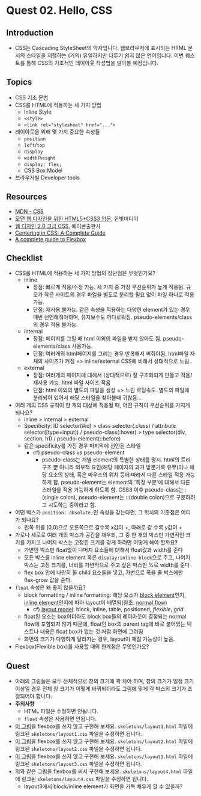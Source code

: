 # Quest 02. Hello, CSS


## Introduction
* CSS는 Cascading StyleSheet의 약자입니다. 웹브라우저에 표시되는 HTML 문서의 스타일을 지정하는 (거의) 유일하지만 다루기 쉽지 않은 언어입니다. 이번 퀘스트를 통해 CSS의 기초적인 레이아웃 작성법을 알아볼 예정입니다.

## Topics
* CSS 기초 문법
* CSS를 HTML에 적용하는 세 가지 방법
  * Inline Style
  * `<style>`
  * `<link rel="stylesheet" href="...">`
* 레이아웃을 위해 몇 가지 중요한 속성들
  * `position`
  * `left`/`top`
  * `display`
  * `width`/`height`
  * `display: flex;`
  * CSS Box Model
* 브라우저별 Developer tools

## Resources
* [MDN - CSS](https://developer.mozilla.org/ko/docs/Web/CSS)
* [모던 웹 디자인을 위한 HTML5+CSS3 입문](http://www.yes24.com/24/Goods/15683538?Acode=101), 한빛미디어
* [웹 디자인 2.0 고급 CSS](http://www.yes24.com/24/Goods/2808075?Acode=101), 에이콘출판사
* [Centering in CSS: A Complete Guide](https://css-tricks.com/centering-css-complete-guide/)
* [A complete guide to Flexbox](https://css-tricks.com/snippets/css/a-guide-to-flexbox/)

## Checklist
* CSS를 HTML에 적용하는 세 가지 방법의 장단점은 무엇인가요?
  * inline
    * 장점: 빠르게 적용/수정 가능. 세 가지 중 가장 우선순위가 높게 적용됨. 규모가 작은 사이트의 경우 파일을 별도로 분리할 필요 없이 파일 하나로 적용가능.
    * 단점: 재사용 불가능. 같은 속성을 적용하는 다양한 element가 있는 경우 매번 선언해줘야하며, 유지보수도 까다로워짐. pseudo-elements/class의 경우 적용 불가능.
  * internal
    * 장점: 페이지를 그릴 때 html 이외의 파일을 받지 않아도 됨. pseudo-elements/class 사용가능.
    * 단점: 여러개의 html페이지를 그리는 경우 반복해서 써줘야됨. html파일 자체의 사이즈가 커짐 => inline/external CSS에 비해서 상대적으로 느림.
  * external
    * 장점: 여러개의 페이지에 대해서 (상대적으로) 잘 구조화되게 만들고 적용/재사용 가능. html 파일 사이즈 작음
    * 단점: html 이외의 별도의 파일을 생성 => 느린 로딩속도. 별도의 파일에 분리되어 있어서 해당 스타일을 찾아볼때 귀찮음...
* 여러 개의 CSS 규칙이 한 개의 대상에 적용될 때, 어떤 규칙이 우선순위를 가지게 되나요?
  * inline > internal > external
  * Specificity: ID selector(#id) > class selector(.class) / attribute selector([type=input]) / pseudo-class(:hover) > type selector(div, section, h1) / pseudo-element(::before)
  * 같은 specificity를 가진 경우 마지막에 선언된 스타일
    * cf) pseudo-class vs pseudo-element
        * pseudo-class는 개별 element의 특별한 상태를 명시. html의 트리구조 뿐 아니라 외부적 요인(해당 페이지의 과거 방문기록 유무)이나 해당 요소의 상태, 혹은 마우스의 위치 등에 따라서 다른 스타일 적용 가능하게 함.
        pseudo-element는 element의 '특정 부분'에 대해서 다른 스타일을 적용 가능하게 하도록 함. 
        CSS3 이후 pseudo-class는 :(single colon), pseudo-element는 ::(double colon)으로 구분하려고 시도하는 중이라고 함.
* 어떤 박스가 `position: absolute;`인 속성을 갖는다면, 그 위치의 기준점은 어디가 되나요?
  * 왼쪽 위를 (0,0)으로 오른쪽으로 갈수록 x값이 +, 아래로 갈 수록 y값이 +
* 가로나 세로로 여러 개의 박스가 공간을 채우되, 그 중 한 개의 박스만 가변적인 크기를 가지고 나머지 박스는 고정된 크기를 갖게 하려면 어떻게 해야 할까요?
  * 가변인 박스만 float없이 나머지 요소들에 대해서 float값과 width를 준다
  * 모든 박스를 inline element 혹은 `display:inline-block`으로 주고, 나머지 박스는 고정 크기를, 너비를 가변적으로 주고 싶은 박스만 %로 width를 준다
  * flex box 안에 나란히 둘 child 요소들을 넣고, 가변으로 폭을 줄 박스에만 flex-grow 값을 준다.
* `float` 속성은 왜 좋지 않을까요?
  * block formatting / inline formatting: 해당 요소가 [block element](https://www.w3.org/TR/CSS2/visuren.html#block-level)인지, [inline element](https://www.w3.org/TR/CSS2/visuren.html#inline-level)인지에 따라 layout이 배열됨(참조: [normal flow](https://www.w3.org/TR/CSS2/visuren.html#normal-flow))
    * cf) [layout model](https://developer.mozilla.org/en-US/docs/Web/CSS/Layout_mode): block, inline, table, positioned, *flexible*, *grid*
  * float된 요소는 box이더라도 block box들의 레이아웃이 결정되는 normal flow에 포함되지 않기 때문에, float인 box의 parent tag에 바로 붙어있는 텍스트나 내용은 float box가 없는 것 처럼 화면에 그려짐
  * 화면의 크기가 다양하게 달라지는 경우, layout이 깨질 가능성이 높음.
* Flexbox(Flexible box)를 사용할 때의 한계점은 무엇인가요?

## Quest
* 아래의 그림들은 모두 전체적으로 창의 크기에 꽉 차야 하며, 창의 크기가 일정 크기 이상일 경우 전체 창 크기가 어떻게 바뀌되더라도 그림에 맞게 각 박스의 크기가 조절되어야 합니다.
* **주의사항**
  * HTML 파일은 수정하면 안됩니다.
  * `float` 속성은 사용하면 안됩니다.
* [이 그림](layout1.png)을 flexbox를 쓰지 않고 구현해 보세요. `skeletons/layout1.html` 파일에 링크된 `skeletons/layout1.css` 파일을 수정하면 됩니다.
* [이 그림](layout2.png)을 flexbox를 쓰지 않고 구현해 보세요. `skeletons/layout2.html` 파일에 링크된 `skeletons/layout2.css` 파일을 수정하면 됩니다.
* [이 그림](layout3.png)을 flexbox를 쓰지 않고 구현해 보세요. `skeletons/layout3.html` 파일에 링크된 `skeletons/layout3.css` 파일을 수정하면 됩니다.
* 위와 같은 그림을 flexbox를 써서 구현해 보세요. `skeletons/layout4.html` 파일에 링크된 `skeletons/layout4.css` 파일을 수정하면 됩니다.
  * layout3에서 block/inline element가 화면을 가득 채우게 할 수 있을까?
